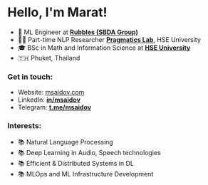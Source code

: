 # Hello, I'm Marat!
- 🔭 ML Engineer at [**Rubbles (SBDA Group)**](https://sbdagroup.com/)
- 👨‍🔬 Part-time NLP Researcher [**Pragmatics Lab**](https://cs.hse.ru/en/ai/computational-pragmatics/), HSE University
- 🎓 BSc in Math and Information Science at [**HSE University**](https://cs.hse.ru/en/)
- 🇹🇭 Phuket, Thailand

### Get in touch:
- Website: [msaidov.com](https://msaidov.com/)
- LinkedIn: [**in/msaidov**](https://www.linkedin.com/in/msaidov/)
- Telegram: [**t.me/msaidov**](https://t.me/msaidov)

### Interests:

- 📚 Natural Language Processing
- 📚 Deep Learning in Audio, Speech technologies
- 📚 Efficient & Distributed Systems in DL
- 📚 MLOps and ML Infrastructure Development
